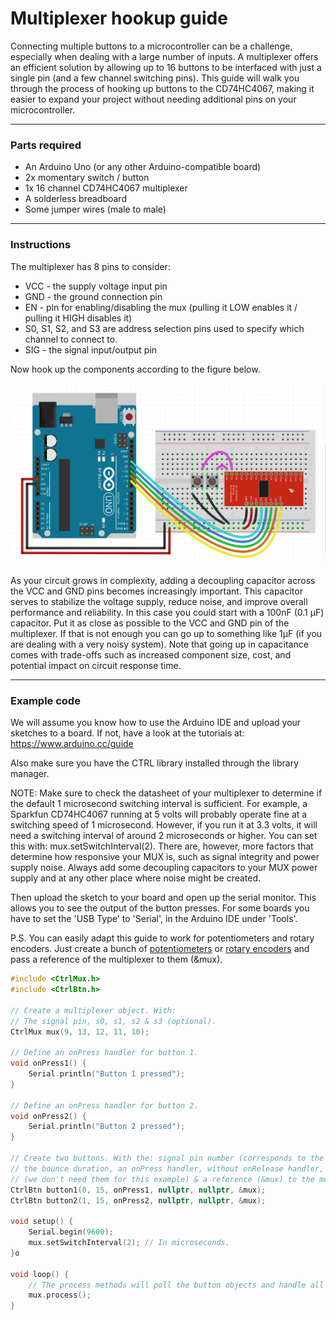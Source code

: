# Multiplexer hookup guide

Connecting multiple buttons to a microcontroller can be a challenge, 
especially when dealing with a large number of inputs. A multiplexer 
offers an efficient solution by allowing up to 16 buttons to be 
interfaced with just a single pin (and a few channel switching pins). 
This guide will walk you through the process of hooking up buttons to 
the CD74HC4067, making it easier to expand your project without 
needing additional pins on your microcontroller.

***

### Parts required

* An Arduino Uno (or any other Arduino-compatible board)
* 2x momentary switch / button
* 1x 16 channel CD74HC4067 multiplexer
* A solderless breadboard
* Some jumper wires (male to male)

***

### Instructions

The multiplexer has 8 pins to consider:
- VCC - the supply voltage input pin
- GND - the ground connection pin
- EN - pin for enabling/disabling the mux (pulling it LOW enables it / pulling it HIGH disables it)
- S0, S1, S2, and S3 are address selection pins used to specify which channel to connect to.
- SIG - the signal input/output pin

Now hook up the components according to the figure below.

![Multiplexer schematic](assets/multiplexer_breadboard.png)

As your circuit grows in complexity, adding a decoupling capacitor across the VCC
and GND pins becomes increasingly important. This capacitor serves to stabilize
the voltage supply, reduce noise, and improve overall performance and reliability.
In this case you could start with a 100nF (0.1 µF) capacitor. Put it as close as possible
to the VCC and GND pin of the multiplexer. If that is not enough you can go up to
something like 1µF (if you are dealing with a very noisy system). Note that going
up in capacitance comes with trade-offs such as increased component size, cost,
and potential impact on circuit response time.

***

### Example code

We will assume you know how to use the Arduino IDE and upload your sketches
to a board. If not, have a look at the tutorials at: https://www.arduino.cc/guide

Also make sure you have the CTRL library installed through the library manager.

NOTE: Make sure to check the datasheet of your multiplexer to determine if the default
1 microsecond switching interval is sufficient. For example, a Sparkfun CD74HC4067
running at 5 volts will probably operate fine at a switching speed of 1 microsecond.
However, if you run it at 3.3 volts, it will need a switching interval of around 2
microseconds or higher. You can set this with: mux.setSwitchInterval(2).
There are, however, more factors that determine how responsive your MUX is, such as
signal integrity and power supply noise. Always add some decoupling capacitors to your
MUX power supply and at any other place where noise might be created.

Then upload the sketch to your board and open up the serial monitor.
This allows you to see the output of the button presses. For some boards
you have to set the 'USB Type' to 'Serial', in the Arduino IDE under 'Tools'.

P.S. You can easily adapt this guide to work for potentiometers and rotary encoders.
Just create a bunch of [potentiometers](potentiometers.md) or [rotary encoders](rotary_encoders.md) 
and pass a reference of the multiplexer to them (&mux).

```c++
#include <CtrlMux.h>
#include <CtrlBtn.h>

// Create a multiplexer object. With:
// The signal pin, s0, s1, s2 & s3 (optional).
CtrlMux mux(9, 13, 12, 11, 10);

// Define an onPress handler for button 1.
void onPress1() {
    Serial.println("Button 1 pressed");
}

// Define an onPress handler for button 2.
void onPress2() {
    Serial.println("Button 2 pressed");
}

// Create two buttons. With the: signal pin number (corresponds to the attached channel on the multiplexer),
// the bounce duration, an onPress handler, without onRelease handler, without onDelayedRelease handler 
// (we don't need them for this example) & a reference (&mux) to the multiplexer.
CtrlBtn button1(0, 15, onPress1, nullptr, nullptr, &mux);
CtrlBtn button2(1, 15, onPress2, nullptr, nullptr, &mux);

void setup() {
    Serial.begin(9600);
    mux.setSwitchInterval(2); // In microseconds.
}o

void loop() {
    // The process methods will poll the button objects and handle all their functionality.
    mux.process();
}
```